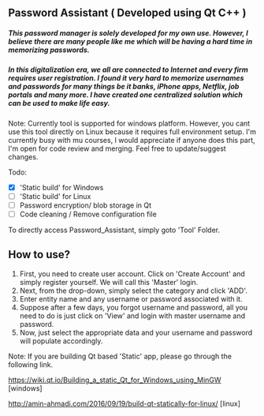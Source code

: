 Password Assistant ( Developed using Qt C++ )
-

##### This password manager is solely developed for my own use. However, I believe there are many people like me which will be having a hard time in memorizing passwords.

##### In this digitalization era, we all are connected to Internet and every firm requires user registration. I found it very hard to memorize usernames and passwords for many things be it banks, iPhone apps, Netflix, job portals and many more. I have created one centralized solution which can be used to make life easy.

Note: Currently tool is supported for windows platform. However, you cant use this tool directly on Linux because it requires full environment setup. I'm currently busy with mu courses, I would appreciate if anyone does this part, I'm open for code review and merging. Feel free to update/suggest changes.

Todo:
- [x] 'Static build' for Windows 
- [ ] 'Static build' for Linux
- [ ] Password encryption/ blob storage in Qt
- [ ] Code cleaning / Remove configuration file

To directly access Password_Assistant, simply goto 'Tool' Folder.

How to use?
--

1. First, you need to create user account. Click on 'Create Account' and simply register yourself. We will call this 'Master' login.
2. Next, from the drop-down, simply select the category and click 'ADD'.
3. Enter entity name and any username or password associated with it.
4. Suppose after a few days, you forgot username and password, all you need to do is just click on 'View' and login with master username and password.
5. Now, just select the appropriate data and your username and password will populate accordingly.

Note: If you are building Qt based 'Static' app, please go through the following link.

https://wiki.qt.io/Building_a_static_Qt_for_Windows_using_MinGW [windows]

http://amin-ahmadi.com/2016/09/19/build-qt-statically-for-linux/ [linux] 
